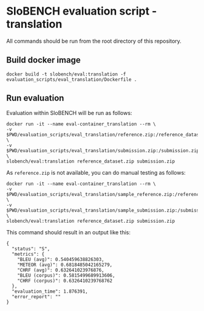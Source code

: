 # SloBENCH evaluation script - translation

All commands should be run from the root directory of this repository.

## Build docker image 
```
docker build -t slobench/eval:translation -f evaluation_scripts/eval_translation/Dockerfile .
```

## Run evaluation 

Evaluation within SloBENCH will be run as follows:

```
docker run -it --name eval-container_translation --rm \
-v $PWD/evaluation_scripts/eval_translation/reference.zip:/reference_dataset.zip \
-v $PWD/evaluation_scripts/eval_translation/submission.zip:/submission.zip \
slobench/eval:translation reference_dataset.zip submission.zip
```

As `reference.zip` is not available, you can do manual testing as follows:


```
docker run -it --name eval-container_translation --rm \
-v $PWD/evaluation_scripts/eval_translation/sample_reference.zip:/reference_dataset.zip \
-v $PWD/evaluation_scripts/eval_translation/sample_submission.zip:/submission.zip \
slobench/eval:translation reference_dataset.zip submission.zip
```

This command should result in an output like this:


```
{
  "status": "S",
  "metrics": {
    "BLEU (avg)": 0.540459638826303,
    "METEOR (avg)": 0.6818485042165279,
    "CHRF (avg)": 0.632641023976876,
    "BLEU (corpus)": 0.5815499689913606,
    "CHRF (corpus)": 0.6326410239768762
  },
  "evaluation_time": 1.876391,
  "error_report": ""
}
```